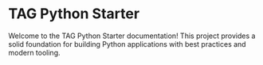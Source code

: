 # TAG Python Starter

Welcome to the TAG Python Starter documentation! This project provides a solid foundation for building Python applications with best practices and modern tooling.
